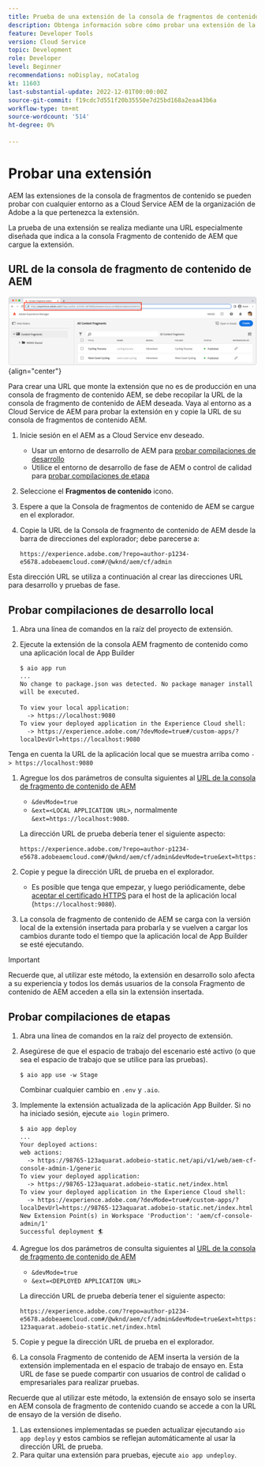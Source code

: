 ```yaml
---
title: Prueba de una extensión de la consola de fragmentos de contenido de AEM
description: Obtenga información sobre cómo probar una extensión de la consola de fragmentos de contenido AEM antes de implementarla en producción.
feature: Developer Tools
version: Cloud Service
topic: Development
role: Developer
level: Beginner
recommendations: noDisplay, noCatalog
kt: 11603
last-substantial-update: 2022-12-01T00:00:00Z
source-git-commit: f19cdc7d551f20b35550e7d25bd168a2eaa43b6a
workflow-type: tm+mt
source-wordcount: '514'
ht-degree: 0%

---
```



# Probar una extensión

AEM las extensiones de la consola de fragmentos de contenido se pueden probar con cualquier entorno as a Cloud Service AEM de la organización de Adobe a la que pertenezca la extensión.

La prueba de una extensión se realiza mediante una URL especialmente diseñada que indica a la consola Fragmento de contenido de AEM que cargue la extensión.

## URL de la consola de fragmento de contenido de AEM

![URL de la consola de fragmento de contenido de AEM](./assets/test/content-fragment-console-url.png){align="center"}

Para crear una URL que monte la extensión que no es de producción en una consola de fragmento de contenido AEM, se debe recopilar la URL de la consola de fragmento de contenido de AEM deseada. Vaya al entorno as a Cloud Service de AEM para probar la extensión en y copie la URL de su consola de fragmentos de contenido AEM.

1. Inicie sesión en el AEM as a Cloud Service env deseado.

   + Usar un entorno de desarrollo de AEM para [probar compilaciones de desarrollo](#testing-development-builds)
   + Utilice el entorno de desarrollo de fase de AEM o control de calidad para [probar compilaciones de etapa](#testing-stage-builds)

1. Seleccione el __Fragmentos de contenido__ icono.
1. Espere a que la Consola de fragmentos de contenido de AEM se cargue en el explorador.
1. Copie la URL de la Consola de fragmento de contenido de AEM desde la barra de direcciones del explorador; debe parecerse a:

   ```
   https://experience.adobe.com/?repo=author-p1234-e5678.adobeaemcloud.com#/@wknd/aem/cf/admin
   ```

Esta dirección URL se utiliza a continuación al crear las direcciones URL para desarrollo y pruebas de fase.

## Probar compilaciones de desarrollo local

1. Abra una línea de comandos en la raíz del proyecto de extensión.
1. Ejecute la extensión de la consola AEM fragmento de contenido como una aplicación local de App Builder

   ```shell
   $ aio app run
   ...
   No change to package.json was detected. No package manager install will be executed.
   
   To view your local application:
     -> https://localhost:9080
   To view your deployed application in the Experience Cloud shell:
     -> https://experience.adobe.com/?devMode=true#/custom-apps/?localDevUrl=https://localhost:9080
   ```

Tenga en cuenta la URL de la aplicación local que se muestra arriba como `-> https://localhost:9080`

1. Agregue los dos parámetros de consulta siguientes al [URL de la consola de fragmento de contenido de AEM](#aem-content-fragment-console-url)
   + `&devMode=true`
   + `&ext=<LOCAL APPLICATION URL>`, normalmente `&ext=https://localhost:9080`.

   La dirección URL de prueba debería tener el siguiente aspecto:

   ```
   https://experience.adobe.com/?repo=author-p1234-e5678.adobeaemcloud.com#/@wknd/aem/cf/admin&devMode=true&ext=https://localhost:9080
   ```

1. Copie y pegue la dirección URL de prueba en el explorador.

   + Es posible que tenga que empezar, y luego periódicamente, debe [aceptar el certificado HTTPS](https://developer.adobe.com/uix/docs/services/aem-cf-console-admin/extension-development/#accepting-the-certificate-first-time-users) para el host de la aplicación local (`https://localhost:9080`).

1. La consola de fragmento de contenido de AEM se carga con la versión local de la extensión insertada para probarla y se vuelven a cargar los cambios durante todo el tiempo que la aplicación local de App Builder se esté ejecutando.

>[!IMPORTANT]
>
>Recuerde que, al utilizar este método, la extensión en desarrollo solo afecta a su experiencia y todos los demás usuarios de la consola Fragmento de contenido de AEM acceden a ella sin la extensión insertada.


## Probar compilaciones de etapas

1. Abra una línea de comandos en la raíz del proyecto de extensión.
1. Asegúrese de que el espacio de trabajo del escenario esté activo (o que sea el espacio de trabajo que se utilice para las pruebas).

   ```shell
   $ aio app use -w Stage
   ```
   Combinar cualquier cambio en `.env` y `.aio`.
1. Implemente la extensión actualizada de la aplicación App Builder. Si no ha iniciado sesión, ejecute `aio login` primero.

   ```shell
   $ aio app deploy
   ...
   Your deployed actions:
   web actions:
     -> https://98765-123aquarat.adobeio-static.net/api/v1/web/aem-cf-console-admin-1/generic 
   To view your deployed application:
     -> https://98765-123aquarat.adobeio-static.net/index.html
   To view your deployed application in the Experience Cloud shell:
     -> https://experience.adobe.com/?devMode=true#/custom-apps/?localDevUrl=https://98765-123aquarat.adobeio-static.net/index.html
   New Extension Point(s) in Workspace 'Production': 'aem/cf-console-admin/1'
   Successful deployment 🏄
   ```

1. Agregue los dos parámetros de consulta siguientes al [URL de la consola de fragmento de contenido de AEM](#aem-content-fragment-console-url)
   + `&devMode=true`
   + `&ext=<DEPLOYED APPLICATION URL>`

   La dirección URL de prueba debería tener el siguiente aspecto:

   ```
   https://experience.adobe.com/?repo=author-p1234-e5678.adobeaemcloud.com#/@wknd/aem/cf/admin&devMode=true&ext=https://98765-123aquarat.adobeio-static.net/index.html
   ```

1. Copie y pegue la dirección URL de prueba en el explorador.
1. La consola Fragmento de contenido de AEM inserta la versión de la extensión implementada en el espacio de trabajo de ensayo en. Esta URL de fase se puede compartir con usuarios de control de calidad o empresariales para realizar pruebas.

Recuerde que al utilizar este método, la extensión de ensayo solo se inserta en AEM consola de fragmento de contenido cuando se accede a con la URL de ensayo de la versión de diseño.

1. Las extensiones implementadas se pueden actualizar ejecutando `aio app deploy` y estos cambios se reflejan automáticamente al usar la dirección URL de prueba.
1. Para quitar una extensión para pruebas, ejecute `aio app undeploy`.




